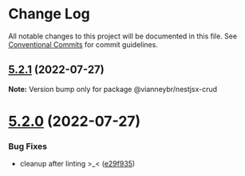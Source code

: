 # Change Log

All notable changes to this project will be documented in this file.
See [Conventional Commits](https://conventionalcommits.org) for commit guidelines.

## [5.2.1](https://github.com/nestjsx/crud/compare/v5.2.0...v5.2.1) (2022-07-27)

**Note:** Version bump only for package @vianneybr/nestjsx-crud





# [5.2.0](https://github.com/nestjsx/crud/compare/v5.0.0-alpha.3...v5.2.0) (2022-07-27)


### Bug Fixes

* cleanup after linting >_< ([e29f935](https://github.com/nestjsx/crud/commit/e29f93505b421d65e613692763fe187f4617514f))
